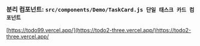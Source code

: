 ### 분리 컴포넌트: `src/components/Demo/TaskCard.js 단일 태스크 카드 컴포넌트`


[https://todo99.vercel.app/](https://todo2-three.vercel.app/)https://todo2-three.vercel.app/
